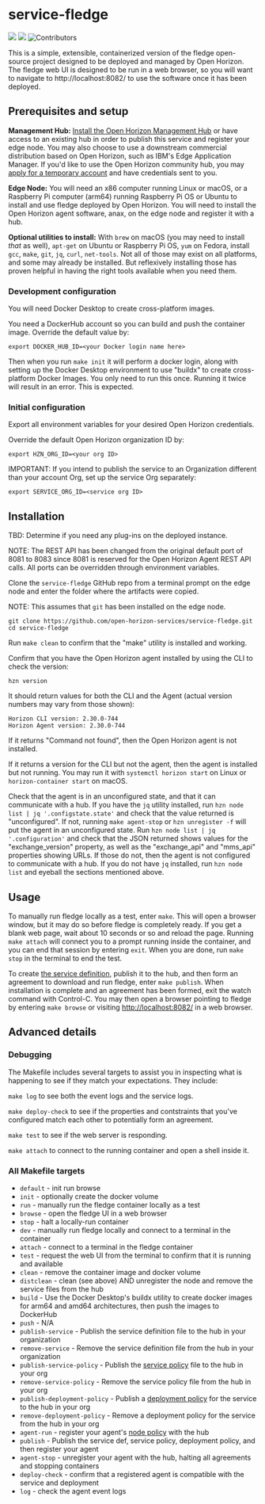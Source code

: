 # service-fledge
![](https://img.shields.io/github/license/open-horizon-services/service-fledge) ![](https://img.shields.io/badge/architecture-x86,_arm64-green) ![Contributors](https://img.shields.io/github/contributors/open-horizon-services/service-fledge.svg)

This is a simple, extensible, containerized version of the fledge open-source project designed to be deployed and managed by Open Horizon.  The fledge web UI is designed to be run in a web browser, so you will want to navigate to http://localhost:8082/ to use the software once it has been deployed.

## Prerequisites and setup

**Management Hub:** [Install the Open Horizon Management Hub](https://open-horizon.github.io/quick-start) or have access to an existing hub in order to publish this service and register your edge node.  You may also choose to use a downstream commercial distribution based on Open Horizon, such as IBM's Edge Application Manager.  If you'd like to use the Open Horizon community hub, you may [apply for a temporary account](https://wiki.lfedge.org/display/LE/Open+Horizon+Management+Hub+Developer+Instance) and have credentials sent to you.

**Edge Node:** You will need an x86 computer running Linux or macOS, or a Raspberry Pi computer (arm64) running Raspberry Pi OS or Ubuntu to install and use fledge deployed by Open Horizon.  You will need to install the Open Horizon agent software, anax, on the edge node and register it with a hub.

**Optional utilities to install:**  With `brew` on macOS (you may need to install _that_ as well), `apt-get` on Ubuntu or Raspberry Pi OS, `yum` on Fedora, install `gcc`, `make`, `git`, `jq`, `curl`, `net-tools`.  Not all of those may exist on all platforms, and some may already be installed.  But reflexively installing those has proven helpful in having the right tools available when you need them.

### Development configuration

You will need Docker Desktop to create cross-platform images.

You need a DockerHub account so you can build and push the container image.  Override the default value by:

``` shell
export DOCKER_HUB_ID=<your Docker login name here>
```

Then when you run `make init` it will perform a docker login, along with setting up the Docker Desktop environment to use "buildx" to create cross-platform Docker Images.  You only need to run this once.  Running it twice will result in an error.  This is expected.

### Initial configuration

Export all environment variables for your desired Open Horizon credentials.

Override the default Open Horizon organization ID by:

``` shell
export HZN_ORG_ID=<your org ID>
```

IMPORTANT: If you intend to publish the service to an Organization different than your account Org, set up the service Org separately:

``` shell
export SERVICE_ORG_ID=<service org ID>
```

## Installation

TBD: Determine if you need any plug-ins on the deployed instance.

NOTE: The REST API has been changed from the original default port of 8081 to 8083 since 8081 is reserved for the Open Horizon Agent REST API calls.  All ports can be overridden through environment variables.

Clone the `service-fledge` GitHub repo from a terminal prompt on the edge node and enter the folder where the artifacts were copied.

  NOTE: This assumes that `git` has been installed on the edge node.

  ``` shell
  git clone https://github.com/open-horizon-services/service-fledge.git
  cd service-fledge
  ```

Run `make clean` to confirm that the "make" utility is installed and working.

Confirm that you have the Open Horizon agent installed by using the CLI to check the version:

  ``` shell
  hzn version
  ```

  It should return values for both the CLI and the Agent (actual version numbers may vary from those shown):

  ``` text
  Horizon CLI version: 2.30.0-744
  Horizon Agent version: 2.30.0-744
  ```

  If it returns "Command not found", then the Open Horizon agent is not installed.

  If it returns a version for the CLI but not the agent, then the agent is installed but not running.  You may run it with `systemctl horizon start` on Linux or `horizon-container start` on macOS.

Check that the agent is in an unconfigured state, and that it can communicate with a hub.  If you have the `jq` utility installed, run `hzn node list | jq '.configstate.state'` and check that the value returned is "unconfigured".  If not, running `make agent-stop` or `hzn unregister -f` will put the agent in an unconfigured state.  Run `hzn node list | jq '.configuration'` and check that the JSON returned shows values for the "exchange_version" property, as well as the "exchange_api" and "mms_api" properties showing URLs.  If those do not, then the agent is not configured to communicate with a hub.  If you do not have `jq` installed, run `hzn node list` and eyeball the sections mentioned above.

## Usage

To manually run fledge locally as a test, enter `make`.  This will open a browser window, but it may do so before fledge is completely ready.  If you get a blank web page, wait about 10 seconds or so and reload the page.  Running `make attach` will connect you to a prompt running inside the container, and you can end that session by entering `exit`.  When you are done, run `make stop` in the terminal to end the test.

To create [the service definition](https://github.com/open-horizon/examples/blob/master/edge/services/helloworld/CreateService.md#build-publish-your-hw), publish it to the hub, and then form an agreement to download and run fledge, enter `make publish`.  When installation is complete and an agreement has been formed, exit the watch command with Control-C.  You may then open a browser pointing to fledge by entering `make browse` or visiting [http://localhost:8082/](http://localhost:8082/) in a web browser.

## Advanced details

### Debugging

The Makefile includes several targets to assist you in inspecting what is happening to see if they match your expectations.  They include:

`make log` to see both the event logs and the service logs.

`make deploy-check` to see if the properties and contstraints that you've configured match each other to potentially form an agreement.

`make test` to see if the web server is responding.

`make attach` to connect to the running container and open a shell inside it.

### All Makefile targets

* `default` - init run browse
* `init` - optionally create the docker volume
* `run` - manually run the fledge container locally as a test
* `browse` - open the fledge UI in a web browser
* `stop` - halt a locally-run container
* `dev` - manually run fledge locally and connect to a terminal in the container
* `attach` - connect to a terminal in the fledge container
* `test` - request the web UI from the terminal to confirm that it is running and available
* `clean` - remove the container image and docker volume
* `distclean` - clean (see above) AND unregister the node and remove the service files from the hub
* `build` - Use the Docker Desktop's buildx utility to create docker images for arm64 and amd64 architectures, then push the images to DockerHub
* `push` - N/A
* `publish-service` - Publish the service definition file to the hub in your organization
* `remove-service` - Remove the service definition file from the hub in your organization
* `publish-service-policy` - Publish the [service policy](https://github.com/open-horizon/examples/blob/master/edge/services/helloworld/PolicyRegister.md#service-policy) file to the hub in your org
* `remove-service-policy` - Remove the service policy file from the hub in your org
* `publish-deployment-policy` - Publish a [deployment policy](https://github.com/open-horizon/examples/blob/master/edge/services/helloworld/PolicyRegister.md#deployment-policy) for the service to the hub in your org
* `remove-deployment-policy` - Remove a deployment policy for the service from the hub in your org
* `agent-run` - register your agent's [node policy](https://github.com/open-horizon/examples/blob/master/edge/services/helloworld/PolicyRegister.md#node-policy) with the hub
* `publish` - Publish the service def, service policy, deployment policy, and then register your agent
* `agent-stop` - unregister your agent with the hub, halting all agreements and stopping containers
* `deploy-check` - confirm that a registered agent is compatible with the service and deployment
* `log` - check the agent event logs
